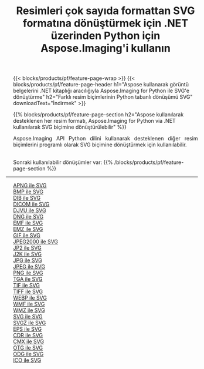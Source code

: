 ﻿---
title: Resimleri çok sayıda formattan SVG formatına dönüştürmek için .NET üzerinden Python için Aspose.Imaging'i kullanın 
weight: 3920
url: /tr/python-net/conversion/to/svg 
lang: tr
langdirlevel: 2
locales: zh-hans,ja,it,ru,de,es,fr,nl,id,lt,pl,pt,vi,tr,ko,zh-hant,ar,hi,th,sv,cs,uk,he
description: Aspose.Imaging for Python via .NET library kullanarak çeşitli formatları SVG formatına dönüştürebilirsiniz.
---

{{< blocks/products/pf/feature-page-wrap >}}
{{< blocks/products/pf/feature-page-header h1="Aspose kullanarak görüntü belgelerini .NET kitaplığı aracılığıyla Aspose.Imaging for Python ile SVG'e dönüştürme" h2="Farklı resim biçimlerinin Python tabanlı dönüşümü SVG" downloadText="İndirmek" >}}


{{% blocks/products/pf/feature-page-section  h2="Aspose kullanılarak desteklenen her resim formatı, Aspose.Imaging for Python via .NET kullanılarak SVG biçimine dönüştürülebilir" %}}
<p align=justify>Aspose.Imaging API Python dilini kullanarak desteklenen diğer resim biçimlerini programlı olarak SVG biçimine dönüştürmek için kullanılabilir.</p>
<br/>
Sonraki kullanılabilir dönüşümler var:
{{% /blocks/products/pf/feature-page-section %}}
<div class="container-fluid productfamilypage bg-gray">
    <div class="convertypes bg-gray agp-content section">
        <div class="container">
		<hr style="margin-left:-20px;"/>
		<div class="row other-converters">
		    <div class='col-md-2 other-converter remove-lp remove-rp'><a href="/imaging/tr/python-net/conversion/apng-to-svg" >APNG ile SVG</a></div>
<div class='col-md-2 other-converter remove-lp remove-rp'><a href="/imaging/tr/python-net/conversion/bmp-to-svg" >BMP ile SVG</a></div>
<div class='col-md-2 other-converter remove-lp remove-rp'><a href="/imaging/tr/python-net/conversion/dib-to-svg" >DIB ile SVG</a></div>
<div class='col-md-2 other-converter remove-lp remove-rp'><a href="/imaging/tr/python-net/conversion/dicom-to-svg" >DICOM ile SVG</a></div>
<div class='col-md-2 other-converter remove-lp remove-rp'><a href="/imaging/tr/python-net/conversion/djvu-to-svg" >DJVU ile SVG</a></div>
<div class='col-md-2 other-converter remove-lp remove-rp'><a href="/imaging/tr/python-net/conversion/dng-to-svg" >DNG ile SVG</a></div>
<div class='col-md-2 other-converter remove-lp remove-rp'><a href="/imaging/tr/python-net/conversion/emf-to-svg" >EMF ile SVG</a></div>
<div class='col-md-2 other-converter remove-lp remove-rp'><a href="/imaging/tr/python-net/conversion/emz-to-svg" >EMZ ile SVG</a></div>
<div class='col-md-2 other-converter remove-lp remove-rp'><a href="/imaging/tr/python-net/conversion/gif-to-svg" >GIF ile SVG</a></div>
<div class='col-md-2 other-converter remove-lp remove-rp'><a href="/imaging/tr/python-net/conversion/jpeg2000-to-svg" >JPEG2000 ile SVG</a></div>
<div class='col-md-2 other-converter remove-lp remove-rp'><a href="/imaging/tr/python-net/conversion/jp2-to-svg" >JP2 ile SVG</a></div>
<div class='col-md-2 other-converter remove-lp remove-rp'><a href="/imaging/tr/python-net/conversion/j2k-to-svg" >J2K ile SVG</a></div>
<div class='col-md-2 other-converter remove-lp remove-rp'><a href="/imaging/tr/python-net/conversion/jpg-to-svg" >JPG ile SVG</a></div>
<div class='col-md-2 other-converter remove-lp remove-rp'><a href="/imaging/tr/python-net/conversion/jpeg-to-svg" >JPEG ile SVG</a></div>
<div class='col-md-2 other-converter remove-lp remove-rp'><a href="/imaging/tr/python-net/conversion/png-to-svg" >PNG ile SVG</a></div>
<div class='col-md-2 other-converter remove-lp remove-rp'><a href="/imaging/tr/python-net/conversion/tga-to-svg" >TGA ile SVG</a></div>
<div class='col-md-2 other-converter remove-lp remove-rp'><a href="/imaging/tr/python-net/conversion/tif-to-svg" >TIF ile SVG</a></div>
<div class='col-md-2 other-converter remove-lp remove-rp'><a href="/imaging/tr/python-net/conversion/tiff-to-svg" >TIFF ile SVG</a></div>
<div class='col-md-2 other-converter remove-lp remove-rp'><a href="/imaging/tr/python-net/conversion/webp-to-svg" >WEBP ile SVG</a></div>
<div class='col-md-2 other-converter remove-lp remove-rp'><a href="/imaging/tr/python-net/conversion/wmf-to-svg" >WMF ile SVG</a></div>
<div class='col-md-2 other-converter remove-lp remove-rp'><a href="/imaging/tr/python-net/conversion/wmz-to-svg" >WMZ ile SVG</a></div>
<div class='col-md-2 other-converter remove-lp remove-rp'><a href="/imaging/tr/python-net/conversion/svg-to-svg" >SVG ile SVG</a></div>
<div class='col-md-2 other-converter remove-lp remove-rp'><a href="/imaging/tr/python-net/conversion/svgz-to-svg" >SVGZ ile SVG</a></div>
<div class='col-md-2 other-converter remove-lp remove-rp'><a href="/imaging/tr/python-net/conversion/eps-to-svg" >EPS ile SVG</a></div>
<div class='col-md-2 other-converter remove-lp remove-rp'><a href="/imaging/tr/python-net/conversion/cdr-to-svg" >CDR ile SVG</a></div>
<div class='col-md-2 other-converter remove-lp remove-rp'><a href="/imaging/tr/python-net/conversion/cmx-to-svg" >CMX ile SVG</a></div>
<div class='col-md-2 other-converter remove-lp remove-rp'><a href="/imaging/tr/python-net/conversion/otg-to-svg" >OTG ile SVG</a></div>
<div class='col-md-2 other-converter remove-lp remove-rp'><a href="/imaging/tr/python-net/conversion/odg-to-svg" >ODG ile SVG</a></div>
<div class='col-md-2 other-converter remove-lp remove-rp'><a href="/imaging/tr/python-net/conversion/ico-to-svg" >ICO ile SVG</a></div>
                </div>
        </div>
    </div>
</div>
<br/>

